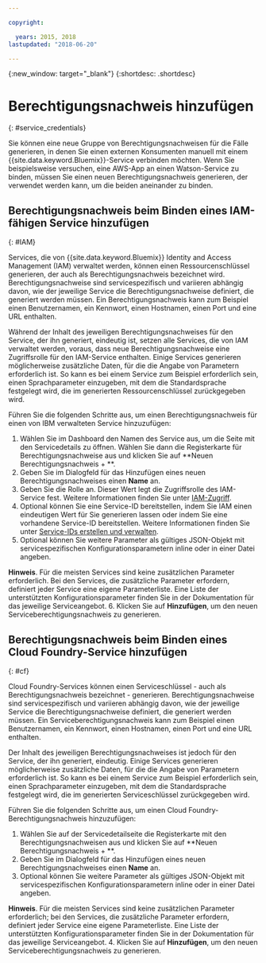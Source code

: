```yaml
---

copyright:

  years: 2015, 2018
lastupdated: "2018-06-20"

---
```


{:new_window: target="_blank"}
{:shortdesc: .shortdesc}


# Berechtigungsnachweis hinzufügen
{: #service_credentials}

Sie können eine neue Gruppe von Berechtigungsnachweisen für die Fälle generieren, in denen Sie einen externen Konsumenten manuell mit einem {{site.data.keyword.Bluemix}}-Service verbinden möchten. Wenn Sie beispielsweise versuchen, eine AWS-App an einen Watson-Service zu binden, müssen Sie einen neuen Berechtigungsnachweis generieren, der verwendet werden kann, um die beiden aneinander zu binden.

## Berechtigungsnachweis beim Binden eines IAM-fähigen Service hinzufügen
{: #IAM}

Services, die von {{site.data.keyword.Bluemix}} Identity and Access Management (IAM) verwaltet werden, können einen Ressourcenschlüssel generieren, der auch als Berechtigungsnachweis bezeichnet wird. Berechtigungsnachweise sind servicespezifisch und variieren abhängig davon, wie der jeweilige Service die Berechtigungsnachweise definiert, die generiert werden müssen. Ein Berechtigungsnachweis kann zum Beispiel einen Benutzernamen, ein Kennwort, einen Hostnamen, einen Port und eine URL enthalten.

Während der Inhalt des jeweiligen Berechtigungsnachweises für den Service, der ihn generiert, eindeutig ist, setzen alle Services, die von IAM verwaltet werden, voraus, dass neue Berechtigungsnachweise eine Zugriffsrolle für den IAM-Service enthalten. Einige Services generieren möglicherweise zusätzliche Daten, für die die Angabe von Parametern erforderlich ist. So kann es bei einem Service zum Beispiel erforderlich sein, einen Sprachparameter einzugeben, mit dem die Standardsprache festgelegt wird, die im generierten Ressourcenschlüssel zurückgegeben wird.

Führen Sie die folgenden Schritte aus, um einen Berechtigungsnachweis für einen von IBM verwalteten Service hinzuzufügen:

1. Wählen Sie im Dashboard den Namen des Service aus, um die Seite mit den Servicedetails zu öffnen. Wählen Sie dann die Registerkarte für Berechtigungsnachweise aus und klicken Sie auf **Neuen Berechtigungsnachweis + **.
2. Geben Sie im Dialogfeld für das Hinzufügen eines neuen Berechtigungsnachweises einen **Name** an.
3. Geben Sie die Rolle an. Dieser Wert legt die Zugriffsrolle des IAM-Service fest. Weitere Informationen finden Sie unter [IAM-Zugriff](/docs/iam/users_roles.html#userroles).
4. Optional können Sie eine Service-ID bereitstellen, indem Sie IAM einen eindeutigen Wert für Sie generieren lassen oder indem Sie eine vorhandene Service-ID bereitstellen. Weitere Informationen finden Sie unter [Service-IDs erstellen und verwalten](https://console.stage1.bluemix.net/docs/iam/serviceid.html#serviceids).
5. Optional können Sie weitere Parameter als gültiges JSON-Objekt mit servicespezifischen Konfigurationsparametern inline oder in einer Datei angeben.

  **Hinweis**. Für die meisten Services sind keine zusätzlichen Parameter erforderlich. Bei den Services, die zusätzliche Parameter erfordern, definiert jeder Service eine eigene Parameterliste. Eine Liste der unterstützten Konfigurationsparameter finden Sie in der Dokumentation für das jeweilige Serviceangebot.
6. Klicken Sie auf **Hinzufügen**, um den neuen Serviceberechtigungsnachweis zu generieren.

## Berechtigungsnachweis beim Binden eines Cloud Foundry-Service hinzufügen
{: #cf}

Cloud Foundry-Services können einen Serviceschlüssel - auch als Berechtigungsnachweis bezeichnet - generieren. Berechtigungsnachweise sind servicespezifisch und variieren abhängig davon, wie der jeweilige Service die Berechtigungsnachweise definiert, die generiert werden müssen. Ein Serviceberechtigungsnachweis kann zum Beispiel einen Benutzernamen, ein Kennwort, einen Hostnamen, einen Port und eine URL enthalten.

Der Inhalt des jeweiligen Berechtigungsnachweises ist jedoch für den Service, der ihn generiert, eindeutig. Einige Services generieren möglicherweise zusätzliche Daten, für die die Angabe von Parametern erforderlich ist. So kann es bei einem Service zum Beispiel erforderlich sein, einen Sprachparameter einzugeben, mit dem die Standardsprache festgelegt wird, die im generierten Serviceschlüssel zurückgegeben wird.

Führen Sie die folgenden Schritte aus, um einen Cloud Foundry-Berechtigungsnachweis hinzuzufügen:

1. Wählen Sie auf der Servicedetailseite die Registerkarte mit den Berechtigungsnachweisen aus und klicken Sie auf **Neuen Berechtigungsnachweis + **.
2. Geben Sie im Dialogfeld für das Hinzufügen eines neuen Berechtigungsnachweises einen **Name** an.
3. Optional können Sie weitere Parameter als gültiges JSON-Objekt mit servicespezifischen Konfigurationsparametern inline oder in einer Datei angeben.

  **Hinweis**. Für die meisten Services sind keine zusätzlichen Parameter erforderlich; bei den Services, die zusätzliche Parameter erfordern, definiert jeder Service eine eigene Parameterliste. Eine Liste der unterstützten Konfigurationsparameter finden Sie in der Dokumentation für das jeweilige Serviceangebot.
4. Klicken Sie auf **Hinzufügen**, um den neuen Serviceberechtigungsnachweis zu generieren.

